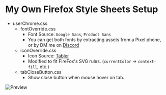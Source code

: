 # My Own Firefox Style Sheets Setup
- userChrome.css
  - fontOverride.css
    - Font Source: `Google Sans`, `Product Sans`
    - You can get both fonts by extracting assets from a Pixel phone, or by DM me on [Discord](https://discord.com/users/283841865403465728)
  - iconOverride.css
    - Icon Source: [Tabler](https://github.com/tabler/tabler-icons)
    - Modified to fit FireFox's SVG rules. (`currentColor` -> `context-fill`, etc.)
  - tabCloseButton.css
    - Show close button when mouse hover on tab.

![Preview](https://cdn.discordapp.com/attachments/917129797510000691/1107395825593757766/image.png)